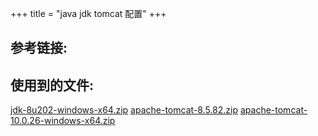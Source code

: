 +++
title = "java jdk tomcat 配置"
+++
## 参考链接:

## 使用到的文件:
[jdk-8u202-windows-x64.zip](https://everrwsr.github.io/tech/assets/jdk-8u202-windows-x64.zip)
[apache-tomcat-8.5.82.zip](https://everrwsr.github.io/tech/assets/apache-tomcat-8.5.82.zip)
[apache-tomcat-10.0.26-windows-x64.zip](https://everrwsr.github.io/tech/assets/apache-tomcat-10.0.26-windows-x64.zip)

